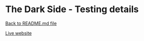 # The Dark Side - Testing details

[Back to README.md file](README.md)

[Live website](https://the-dark-side.herokuapp.com/)



